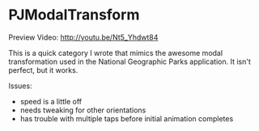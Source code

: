 PJModalTransform
================

Preview Video: http://youtu.be/Nt5_Yhdwt84

This is a quick category I wrote that mimics the awesome modal transformation used in the National Geographic Parks 
application.   It isn't perfect, but it works.

Issues:

- speed is a little off
- needs tweaking for other orientations
- has trouble with multiple taps before initial animation completes



